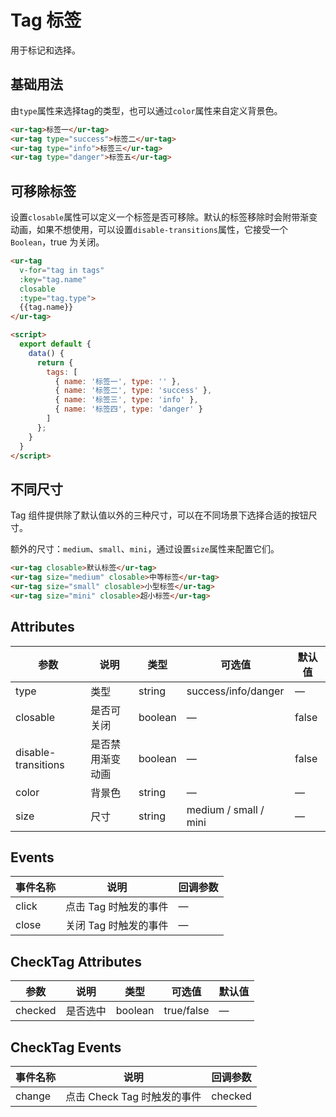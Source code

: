 # Tag 标签

用于标记和选择。

## 基础用法

由`type`属性来选择tag的类型，也可以通过`color`属性来自定义背景色。

```html
<ur-tag>标签一</ur-tag>
<ur-tag type="success">标签二</ur-tag>
<ur-tag type="info">标签三</ur-tag>
<ur-tag type="danger">标签五</ur-tag>
```

## 可移除标签

设置`closable`属性可以定义一个标签是否可移除。默认的标签移除时会附带渐变动画，如果不想使用，可以设置`disable-transitions`属性，它接受一个`Boolean`，true 为关闭。

```html
<ur-tag
  v-for="tag in tags"
  :key="tag.name"
  closable
  :type="tag.type">
  {{tag.name}}
</ur-tag>

<script>
  export default {
    data() {
      return {
        tags: [
          { name: '标签一', type: '' },
          { name: '标签二', type: 'success' },
          { name: '标签三', type: 'info' },
          { name: '标签四', type: 'danger' }
        ]
      };
    }
  }
</script>
```

## 不同尺寸

Tag 组件提供除了默认值以外的三种尺寸，可以在不同场景下选择合适的按钮尺寸。

额外的尺寸：`medium`、`small`、`mini`，通过设置`size`属性来配置它们。

```html
<ur-tag closable>默认标签</ur-tag>
<ur-tag size="medium" closable>中等标签</ur-tag>
<ur-tag size="small" closable>小型标签</ur-tag>
<ur-tag size="mini" closable>超小标签</ur-tag>
```

## Attributes
| 参数      | 说明          | 类型      | 可选值                           | 默认值  |
|---------- |-------------- |---------- |--------------------------------  |-------- |
| type | 类型 | string | success/info/danger | — |
| closable | 是否可关闭 | boolean | — | false |
| disable-transitions | 是否禁用渐变动画 | boolean | — | false |
| color | 背景色 | string | — | — |
| size | 尺寸 | string | medium / small / mini | — |


## Events
| 事件名称 | 说明 | 回调参数 |
|---------- |-------- |---------- |
| click | 点击 Tag 时触发的事件 | — |
| close | 关闭 Tag 时触发的事件 | — |

## CheckTag Attributes
| 参数      | 说明          | 类型      | 可选值                           | 默认值  |
|---------- |-------------- |---------- |--------------------------------  |-------- |
| checked | 是否选中 | boolean | true/false | — |

## CheckTag Events
| 事件名称 | 说明 | 回调参数 |
|---------- |-------- |---------- |
| change | 点击 Check Tag 时触发的事件 | checked |

